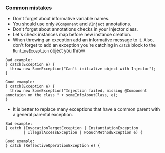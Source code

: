 ### Common mistakes

* Don't forget about informative variable names.
* You should use only `@Component` and `@Inject` annotations.
* Don't forget about annotations checks in your Injector class.
* Let's check instances map before new instance creation.
* When throwing an exception add an informative message to it. Also, don't forget to add an exception you're catching in `catch` block to the `RuntimeException` object you throw
``` 
Bad example: 
} catch(Exception e) {
  throw new SomeException("Can't initialize object with Injector");
}
```
``` 
Good example: 
} catch(Exception e) {
  throw new SomeException("Injection failed, missing @Component annotaion on the class " + someInfoAboutClass, e);
}
```
* It is better to replace many exceptions that have a common parent with a general parental exception.
``` 
Bad example: 
} catch (InvocationTargetException | InstantiationException
        | IllegalAccessException | NoSuchMethodException e) {
```
``` 
Good example: 
} catch (ReflectiveOperationException e) {
```
